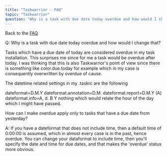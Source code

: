 ```yaml
---
title: "Taskwarrior - FAQ"
topic: "Taskwarrior"
question: "Why is a task with due date today overdue and how would I change that?"
---
```


Back to the [FAQ](/support/faq)

Q: Why is a task with due date today overdue and how would I change that?

Tasks which have a due date of today are considered overdue in my task installation. This surprises me since for me a task would be overdue after today. I was thinking that this is also Taskwarrior's point of view since there is something like color.due.today for example which in my case is consequently overwritten by overdue of cause.

The datetime related settings in my .taskrc are the following

dateformat=D.M.Y
dateformat.annotation=D.M.
dateformat.report=D.M.Y (A)
dateformat.info=A, d. B Y
nothing which would relate the hour of the day which I might have passed.

How can I make overdue apply only to tasks that have a due date from yesterday?

A: If you have a dateformat that does not include time, then a default time of 0:00:00 is assumed, which in almost every case is in the past, hence overdue.
You can change your dataformat to include time, then you'll specify the date and time for due dates, and that makes the 'overdue' status more obvious.

